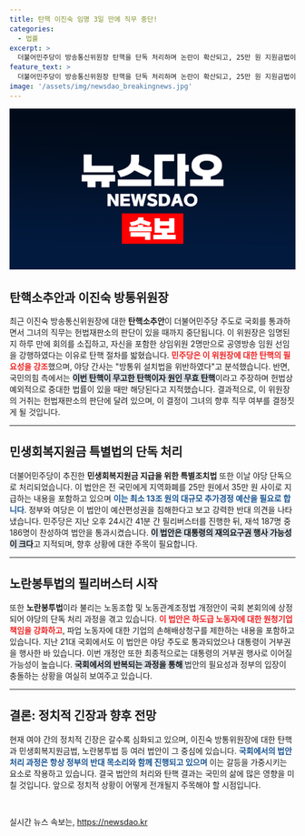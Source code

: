 ```yaml
---
title: 탄핵 이진숙 임명 3일 만에 직무 중단!
categories:
  - 법률
excerpt: >
  더불어민주당이 방송통신위원장 탄핵을 단독 처리하며 논란이 확산되고, 25만 원 지원금법이 통과됐다. 하지만 대통령의 거부권이 후속 조치를 위협하고, 노란봉투법 필리버스터로 극한 대치가 이어진다. 법안 처리의 향방에 이목이 집중된다.
feature_text: >
  더불어민주당이 방송통신위원장 탄핵을 단독 처리하며 논란이 확산되고, 25만 원 지원금법이 통과됐다. 하지만 대통령의 거부권이 후속 조치를 위협하고, 노란봉투법 필리버스터로 극한 대치가 이어진다. 법안 처리의 향방에 이목이 집중된다.
image: '/assets/img/newsdao_breakingnews.jpg'
---
```


<p><img src="/assets/img/newsdao_breakingnews.jpg" alt="firstkoreanews 속보" /></p>

<h2 data-ke-size="size26">탄핵소추안과 이진숙 방통위원장</h2>

<p data-ke-size="size16">최근 이진숙 방송통신위원장에 대한 <b>탄핵소추안</b>이 더불어민주당 주도로 국회를 통과하면서 그녀의 직무는 헌법재판소의 판단이 있을 때까지 중단됩니다. 이 위원장은 임명된 지 하루 만에 회의를 소집하고, 자신을 포함한 상임위원 2명만으로 공영방송 임원 선임을 강행하였다는 이유로 탄핵 절차를 밟혔습니다. <b><span style="color: #ee2323;">민주당은 이 위원장에 대한 탄핵의 필요성을 강조</span></b>했으며, 야당 간사는 "방통위 설치법을 위반하였다"고 분석했습니다. 반면, 국민의힘 측에서는 <b><span style="background-color: #21538527;">이번 탄핵이 무고한 탄핵이자 원인 무효 탄핵</span></b>이라고 주장하며 헌법상 예외적으로 중대한 법률이 있을 때만 해당된다고 지적했습니다. 결과적으로, 이 위원장의 거취는 헌법재판소의 판단에 달려 있으며, 이 결정이 그녀의 향후 직무 여부를 결정짓게 될 것입니다.</p>

<hr>

<h2 data-ke-size="size26">민생회복지원금 특별법의 단독 처리</h2>

<p data-ke-size="size16">더불어민주당이 추진한 <b>민생회복지원금 지급을 위한 특별조치법</b> 또한 이날 야당 단독으로 처리되었습니다. 이 법안은 전 국민에게 지역화폐를 25만 원에서 35만 원 사이로 지급하는 내용을 포함하고 있으며 <b><span style="color: #1a5490;">이는 최소 13조 원의 대규모 추가경정 예산을 필요로 합니다</span></b>. 정부와 여당은 이 법안이 예산편성권을 침해한다고 보고 강력한 반대 의견을 나타냈습니다. 민주당은 지난 오후 24시간 41분 간 필리버스터를 진행한 뒤, 재석 187명 중 186명이 찬성하여 법안을 통과시켰습니다. <b><span style="background-color: #21538527;">이 법안은 대통령의 재의요구권 행사 가능성이 크다</span></b>고 지적되며, 향후 상황에 대한 주목이 필요합니다.</p>

<hr>

<h2 data-ke-size="size26">노란봉투법의 필리버스터 시작</h2>

<p data-ke-size="size16">또한 <b>노란봉투법</b>이라 불리는 노동조합 및 노동관계조정법 개정안이 국회 본회의에 상정되어 야당의 단독 처리 과정을 겪고 있습니다. <b><span style="color: #ee2323;">이 법안은 하도급 노동자에 대한 원청기업 책임을 강화하고</span></b>, 파업 노동자에 대한 기업의 손해배상청구를 제한하는 내용을 포함하고 있습니다. 지난 21대 국회에서도 이 법안은 야당 주도로 통과되었으나 대통령이 거부권을 행사한 바 있습니다. 이번 개정안 또한 최종적으로는 대통령의 거부권 행사로 이어질 가능성이 높습니다. <b><span style="background-color: #21538527;">국회에서의 반복되는 과정을 통해 </span></b>법안의 필요성과 정부의 입장이 충돌하는 상황을 여실히 보여주고 있습니다.</p>

<hr>

<h2 data-ke-size="size26">결론: 정치적 긴장과 향후 전망</h2>

<p data-ke-size="size16">현재 여야 간의 정치적 긴장은 갈수록 심화되고 있으며, 이진숙 방통위원장에 대한 탄핵과 민생회복지원금법, 노란봉투법 등 여러 법안이 그 중심에 있습니다. <b><span style="color: #1a5490;">국회에서의 법안 처리 과정은 항상 정부의 반대 목소리와 함께 진행되고 있으며</span></b> 이는 갈등을 가중시키는 요소로 작용하고 있습니다. 결국 법안의 처리와 탄핵 결과는 국민의 삶에 많은 영향을 미칠 것입니다. 앞으로 정치적 상황이 어떻게 전개될지 주목해야 할 시점입니다.</p>

<p data-ke-size="size16">&nbsp;</p>
실시간 뉴스 속보는, <a href="https://newsdao.kr" rel="dofollow">https://newsdao.kr</a>


